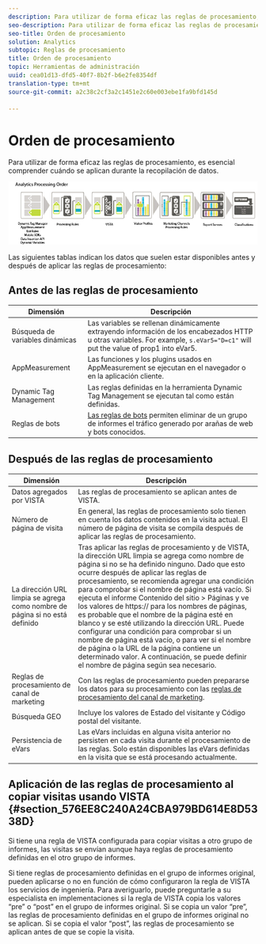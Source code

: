 ```yaml
---
description: Para utilizar de forma eficaz las reglas de procesamiento, es esencial comprender cuándo se aplican durante la recopilación de datos.
seo-description: Para utilizar de forma eficaz las reglas de procesamiento, es esencial comprender cuándo se aplican durante la recopilación de datos.
seo-title: Orden de procesamiento
solution: Analytics
subtopic: Reglas de procesamiento
title: Orden de procesamiento
topic: Herramientas de administración
uuid: cea01d13-dfd5-40f7-8b2f-b6e2fe8354df
translation-type: tm+mt
source-git-commit: a2c38c2cf3a2c1451e2c60e003ebe1fa9bfd145d

---
```



# Orden de procesamiento

Para utilizar de forma eficaz las reglas de procesamiento, es esencial comprender cuándo se aplican durante la recopilación de datos.

![](assets/analytics_processing_order_test.png)

Las siguientes tablas indican los datos que suelen estar disponibles antes y después de aplicar las reglas de procesamiento:

## Antes de las reglas de procesamiento

| Dimensión | Descripción |
|--- |--- |
| Búsqueda de variables dinámicas | Las variables se rellenan dinámicamente extrayendo información de los encabezados HTTP u otras variables. For example, `s.eVar5="D=c1"` will put the value of prop1 into eVar5. |
| AppMeasurement | Las funciones y los plugins usados en AppMeasurement se ejecutan en el navegador o en la aplicación cliente. |
| Dynamic Tag Management | Las reglas definidas en la herramienta Dynamic Tag Management se ejecutan tal como están definidas. |
| Reglas de bots | [Las reglas de bots](../../../../admin/admin/bot-removal/bot-rules.md) permiten eliminar de un grupo de informes el tráfico generado por arañas de web y bots conocidos. |

## Después de las reglas de procesamiento

| Dimensión | Descripción |
|--- |--- |
| Datos agregados por VISTA | Las reglas de procesamiento se aplican antes de VISTA. |
| Número de página de visita | En general, las reglas de procesamiento solo tienen en cuenta los datos contenidos en la visita actual. El número de página de visita se compila después de aplicar las reglas de procesamiento. |
| La dirección URL limpia se agrega como nombre de página si no está definido | Tras aplicar las reglas de procesamiento y de VISTA, la dirección URL limpia se agrega como nombre de página si no se ha definido ninguno. Dado que esto ocurre después de aplicar las reglas de procesamiento, se recomienda agregar una condición para comprobar si el nombre de página está vacío.  Si ejecuta el informe Contenido del sitio &gt; Páginas y ve los valores de https:// para los nombres de páginas, es probable que el nombre de la página esté en blanco y se esté utilizando la dirección URL.  Puede configurar una condición para comprobar si un nombre de página está vacío, o para ver si el nombre de página o la URL de la página contiene un determinado valor. A continuación, se puede definir el nombre de página según sea necesario. |
| Reglas de procesamiento de canal de marketing | Con las reglas de procesamiento pueden prepararse los datos para su procesamiento con las [reglas de procesamiento del canal de marketing](https://marketing.adobe.com/resources/help/en_US/mchannel/c_rules.html). |
| Búsqueda GEO | Incluye los valores de Estado del visitante y Código postal del visitante. |
| Persistencia de eVars | Las eVars incluidas en alguna visita anterior no persisten en cada visita durante el procesamiento de las reglas. Solo están disponibles las eVars definidas en la visita que se está procesando actualmente. |

## Aplicación de las reglas de procesamiento al copiar visitas usando VISTA {#section_576EE8C240A24CBA979BD614E8D5338D}

Si tiene una regla de VISTA configurada para copiar visitas a otro grupo de informes, las visitas se envían aunque haya reglas de procesamiento definidas en el otro grupo de informes.

Si tiene reglas de procesamiento definidas en el grupo de informes original, pueden aplicarse o no en función de cómo configuraron la regla de VISTA los servicios de ingeniería. Para averiguarlo, puede preguntarle a su especialista en implementaciones si la regla de VISTA copia los valores “pre” o “post” en el grupo de informes original. Si se copia un valor “pre”, las reglas de procesamiento definidas en el grupo de informes original no se aplican. Si se copia el valor “post”, las reglas de procesamiento se aplican antes de que se copie la visita.
